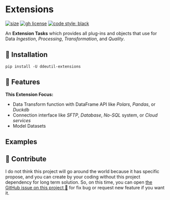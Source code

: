 # Extensions

[![size](https://img.shields.io/github/languages/code-size/ddeutils/ddeutil-extensions)](https://github.com/ddeutils/ddeutil-extensions)
[![gh license](https://img.shields.io/github/license/ddeutils/ddeutil-extensions)](https://github.com/ddeutils/ddeutil-extensions/blob/main/LICENSE)
[![code style: black](https://img.shields.io/badge/code%20style-black-000000.svg)](https://github.com/psf/black)

An **Extension Tasks** which provides all plug-ins and objects
that use for Data _Ingestion_, _Processing_, _Transformation_, and _Quality_.

## :round_pushpin: Installation

```shell
pip install -U ddeutil-extensions
```

## :rocket: Features

**This Extension Focus:**

- Data Transform function with DataFrame API like _Polars_, _Pandas_, or _Duckdb_
- Connection interface like _SFTP_, _Database_, _No-SQL_ system, or _Cloud services_
- Model Datasets

## Examples

## :speech_balloon: Contribute

I do not think this project will go around the world because it has specific propose,
and you can create by your coding without this project dependency for long term
solution. So, on this time, you can open [the GitHub issue on this project :raised_hands:](https://github.com/ddeutils/ddeutil-extensions/issues)
for fix bug or request new feature if you want it.
